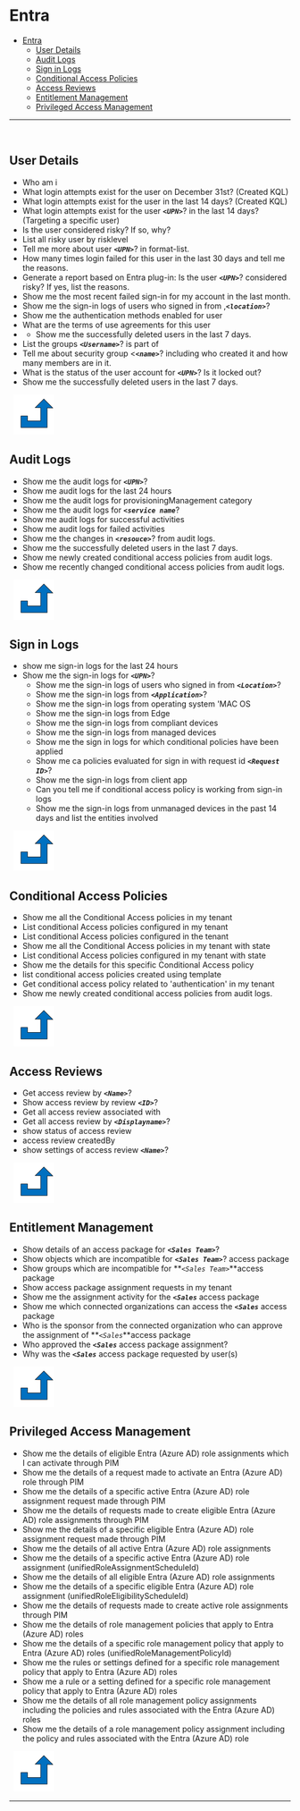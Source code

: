 
# Entra

- [Entra](#entra)
  - [User Details](#user-details)
  - [Audit Logs](#audit-logs)
  - [Sign in Logs](#sign-in-logs)
  - [Conditional Access Policies](#conditional-access-policies)
  - [Access Reviews](#access-reviews)
  - [Entitlement Management](#entitlement-management)
  - [Privileged Access Management](#privileged-access-management)
***
&nbsp;
## User Details
<a name="User Details"></a>
- Who am i
-  What login attempts exist for the user on December 31st? (Created KQL)
- What login attempts exist for the user in the last 14 days? (Created KQL) 
- What login attempts exist for the user **_`<UPN>`_**?   in the last 14 days? (Targeting a specific user)
- Is the user considered risky? If so, why? 
- List all risky user by risklevel
- Tell me more about user **_`<UPN>`_**?  in format-list.
- How many times login failed for this user in the last 30 days and tell me the reasons.
- Generate a report based on Entra plug-in: Is the user **_`<UPN>`_**?  considered risky? If yes, list the 
reasons. 
- Show me the most recent failed sign-in for my account in the last month.
-  Show me the sign-in logs of users who signed in from ,**_`<location>`_**? 
-  Show me the authentication methods enabled for user
-  What are the terms of use agreements for this user
-  - Show me the successfully deleted users in the last 7 days.
- List the groups **_`<Username>`_**?  is part of 
- Tell me about security group <**_`<name>`_**?  including who created it and how many members are in it.
- What is the status of the user account for **_`<UPN>`_**? Is it locked out?
-  Show me the successfully deleted users in the last 7 days.

&nbsp;
[![alt text](../../Images/backtotop.svg)](#entra)

## Audit Logs
 - Show me the audit logs for **_`<UPN>`_**? 
 - Show me audit logs for the last 24 hours
- Show me the audit logs for provisioningManagement category
- Show me the audit logs for **_`<service name`_**? 
- Show me audit logs for successful activities
- Show me audit logs for failed activities
- Show me the changes in **_`<resouce>`_**? from audit logs.
 - Show me the successfully deleted users in the last 7 days.
 - Show me newly created conditional access policies from audit logs.
- Show me recently changed conditional access policies from audit logs.

&nbsp;
[![alt text](../../Images/backtotop.svg)](#entra)

## Sign in Logs

 
 - show me sign-in logs for the last 24 hours
 - Show me the sign-in logs for **_`<UPN>`_**? 
    - Show me the sign-in logs of users who signed in from **_`<Location>`_**? 
    - Show me the sign-in logs from **_`<Application>`_**? 
    - Show me the sign-in logs from operating system 'MAC OS
    - Show me the sign-in logs from Edge
    - Show me the sign-in logs from compliant devices
    - Show me the sign-in logs from managed devices
    - Show me the sign in logs for which conditional policies have been applied
    - Show me ca policies evaluated for sign in with request id **_`<Request ID>`_**? 
    - Show me the sign-in logs from client app
    - Can you tell me if conditional access policy is working from sign-in logs
    - Show me the sign-in logs from unmanaged devices in the past 14 days and list the entities involved

&nbsp;
[![alt text](../../Images/backtotop.svg)](#entra)

## Conditional Access Policies

  - Show me all the Conditional Access policies in my tenant
- List conditional Access policies configured in my tenant
- List conditional Access policies configured in the tenant
 - Show me all the Conditional Access policies in my tenant with state
- List conditional Access policies configured in my tenant with state
- Show me the details for this specific Conditional Access policy
 - list conditional access policies created using template
- Get conditional access policy related to 'authentication' in my tenant
-  Show me newly created conditional access policies from audit logs.

&nbsp;
[![alt text](../../Images/backtotop.svg)](#entra)


## Access Reviews

- Get access review by **_`<Name>`_**? 
- Show access review by review **_`<ID>`_**? 
- Get all access review associated with
- Get all access review by **_`<Displayname>`_**? 
- show status of access review
- access review createdBy
- show settings of access review **_`<Name>`_**? 


&nbsp;
[![alt text](../../Images/backtotop.svg)](#entra)

## Entitlement Management


- Show details of an access package for **_`<Sales Team>`_**? 
- Show objects which are incompatible for **_`<Sales Team>`_**? access package
- Show groups which are incompatible for **_`<Sales Team>`_**access package
- Show access package assignment requests in my tenant
- Show me the assignment activity for the **_`<Sales`_** access package
- Show me which connected organizations can access the **_`<Sales`_** access package
- Who is the sponsor from the connected organization who can approve the assignment of **_`<Sales`_**access package
- Who approved the **_`<Sales`_** access package assignment?
- Why was the **_`<Sales`_** access package requested by user(s)

&nbsp;
[![alt text](../../Images/backtotop.svg)](#entra)

## Privileged Access Management

- Show me the details of eligible Entra (Azure AD) role assignments which I can activate through PIM
 - Show me the details of a request made to activate an Entra (Azure AD) role through PIM
- Show me the details of a specific active Entra (Azure AD) role assignment request made through PIM
- Show me the details of requests made to create eligible Entra (Azure AD) role assignments through PIM
- Show me the details of a specific eligible Entra (Azure AD) role assignment request made through PIM
- Show me the details of all active Entra (Azure AD) role assignments
- Show me the details of a specific active Entra (Azure AD) role assignment (unifiedRoleAssignmentScheduleId)
- Show me the details of all eligible Entra (Azure AD) role assignments
 - Show me the details of a specific eligible Entra (Azure AD) role assignment (unifiedRoleEligibilityScheduleId)
 - Show me the details of requests made to create active role assignments through PIM
- Show me the details of role management policies that apply to Entra (Azure AD) roles
- Show me the details of a specific role management policy that apply to Entra (Azure AD) roles (unifiedRoleManagementPolicyId)
- Show me the rules or settings defined for a specific role management policy that apply to Entra (Azure AD) roles
- Show me a rule or a setting defined for a specific role management policy that apply to Entra (Azure AD) roles
 - Show me the details of all role management policy assignments including the policies and rules associated with the Entra (Azure AD) roles
- Show me the details of a role management policy assignment including the policy and rules associated with the Entra (Azure AD) role


&nbsp;
[![alt text](../../Images/backtotop.svg)](#entra)

***